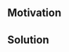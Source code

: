 <!--
Thank you for your Pull Request. Please provide a description above and review
the requirements below.

Bug fixes and new features should include tests.

Contributors guide: https://github.com/tokio-rs/tokio/blob/master/CONTRIBUTING.md
-->

## Motivation

<!--
Explain the context and why you're making that change. What is the problem
you're trying to solve? In some cases there is not a problem and this can be
thought of as being the motivation for your change.
-->

## Solution

<!--
Summarize the solution and provide any necessary context needed to understand
the code change.
-->
